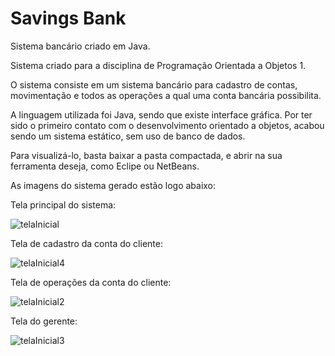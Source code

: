 # Savings Bank
 Sistema bancário criado em Java.

 Sistema criado para a disciplina de Programação Orientada a Objetos 1.

O sistema consiste em um sistema bancário para cadastro de contas, movimentação e todos as operações a qual uma conta bancária possibilita.

A linguagem utilizada foi Java, sendo que existe interface gráfica. Por ter sido o primeiro contato com o desenvolvimento orientado a objetos, acabou sendo um sistema estático, sem uso de banco de dados.

Para visualizá-lo, basta baixar a pasta compactada, e abrir na sua ferramenta deseja, como Eclipe ou NetBeans.

As imagens do sistema gerado estão logo abaixo:

Tela principal do sistema:

![telaInicial](https://user-images.githubusercontent.com/82735616/193164840-80eb20aa-fbba-46e1-ad4a-b689981b4fea.png)

Tela de cadastro da conta do cliente:

![telaInicial4](https://user-images.githubusercontent.com/82735616/193164839-6a8fbbac-0ae5-4ad4-9837-0021e1362f29.png)

Tela de operações da conta do cliente:

![telaInicial2](https://user-images.githubusercontent.com/82735616/193164835-6931b5e4-511f-41f5-bc0c-90d2b0c17b05.png)

Tela do gerente:

![telaInicial3](https://user-images.githubusercontent.com/82735616/193164838-15353794-d0d1-4dda-8b95-52d723ccc0f6.png)
